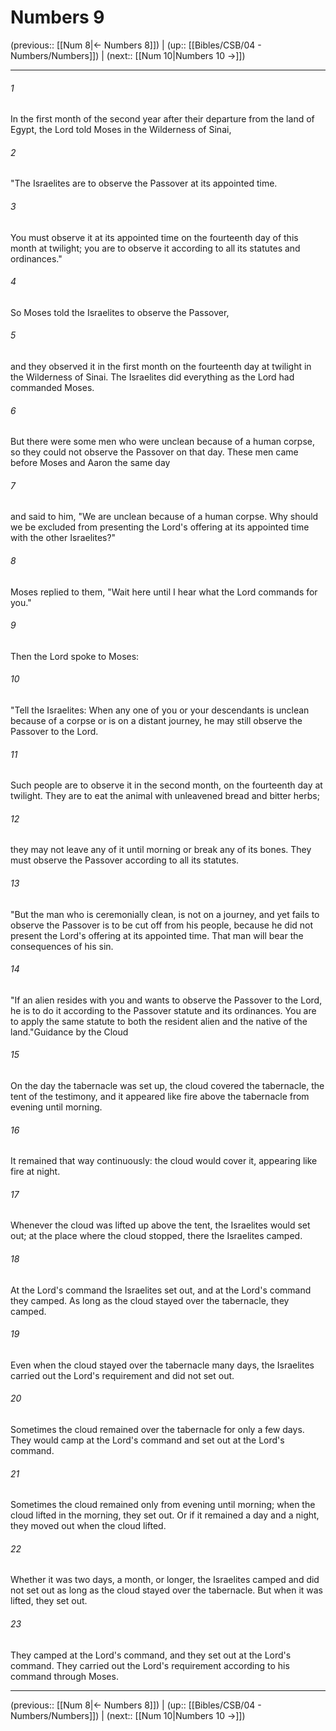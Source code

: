 # Numbers 9

(previous:: [[Num 8|← Numbers 8]]) | (up:: [[Bibles/CSB/04 - Numbers/Numbers]]) | (next:: [[Num 10|Numbers 10 →]])

***


###### 1 
In the first month of the second year after their departure from the land of Egypt, the Lord told Moses in the Wilderness of Sinai, 

###### 2 
"The Israelites are to observe the Passover at its appointed time. 

###### 3 
You must observe it at its appointed time on the fourteenth day of this month at twilight; you are to observe it according to all its statutes and ordinances." 

###### 4 
So Moses told the Israelites to observe the Passover, 

###### 5 
and they observed it in the first month on the fourteenth day at twilight in the Wilderness of Sinai. The Israelites did everything as the Lord had commanded Moses. 

###### 6 
But there were some men who were unclean because of a human corpse, so they could not observe the Passover on that day. These men came before Moses and Aaron the same day 

###### 7 
and said to him, "We are unclean because of a human corpse. Why should we be excluded from presenting the Lord's offering at its appointed time with the other Israelites?" 

###### 8 
Moses replied to them, "Wait here until I hear what the Lord commands for you." 

###### 9 
Then the Lord spoke to Moses: 

###### 10 
"Tell the Israelites: When any one of you or your descendants is unclean because of a corpse or is on a distant journey, he may still observe the Passover to the Lord. 

###### 11 
Such people are to observe it in the second month, on the fourteenth day at twilight. They are to eat the animal with unleavened bread and bitter herbs; 

###### 12 
they may not leave any of it until morning or break any of its bones. They must observe the Passover according to all its statutes. 

###### 13 
"But the man who is ceremonially clean, is not on a journey, and yet fails to observe the Passover is to be cut off from his people, because he did not present the Lord's offering at its appointed time. That man will bear the consequences of his sin. 

###### 14 
"If an alien resides with you and wants to observe the Passover to the Lord, he is to do it according to the Passover statute and its ordinances. You are to apply the same statute to both the resident alien and the native of the land."Guidance by the Cloud 

###### 15 
On the day the tabernacle was set up, the cloud covered the tabernacle, the tent of the testimony, and it appeared like fire above the tabernacle from evening until morning. 

###### 16 
It remained that way continuously: the cloud would cover it, appearing like fire at night. 

###### 17 
Whenever the cloud was lifted up above the tent, the Israelites would set out; at the place where the cloud stopped, there the Israelites camped. 

###### 18 
At the Lord's command the Israelites set out, and at the Lord's command they camped. As long as the cloud stayed over the tabernacle, they camped. 

###### 19 
Even when the cloud stayed over the tabernacle many days, the Israelites carried out the Lord's requirement and did not set out. 

###### 20 
Sometimes the cloud remained over the tabernacle for only a few days. They would camp at the Lord's command and set out at the Lord's command. 

###### 21 
Sometimes the cloud remained only from evening until morning; when the cloud lifted in the morning, they set out. Or if it remained a day and a night, they moved out when the cloud lifted. 

###### 22 
Whether it was two days, a month, or longer, the Israelites camped and did not set out as long as the cloud stayed over the tabernacle. But when it was lifted, they set out. 

###### 23 
They camped at the Lord's command, and they set out at the Lord's command. They carried out the Lord's requirement according to his command through Moses.

***

(previous:: [[Num 8|← Numbers 8]]) | (up:: [[Bibles/CSB/04 - Numbers/Numbers]]) | (next:: [[Num 10|Numbers 10 →]])
